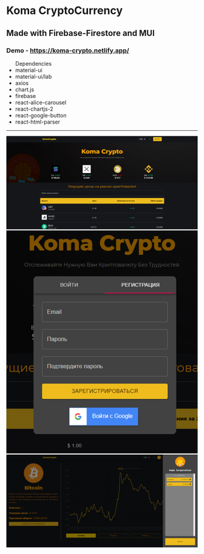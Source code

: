 # Koma CryptoCurrency
## Made with Firebase-Firestore and MUI

### Demo - https://koma-crypto.netlify.app/

<ul>Dependencies 
<li>material-ui</li>
<li>material-ui/lab</li>
<li>axios</li>
<li>chart.js</li>
<li>firebase</li>
<li>react-alice-carousel</li>
<li>react-chartjs-2</li>
<li>react-google-button</li>
<li>react-html-parser</li>
</ul>

<hr>

<img src='1.png'/>
<img src='2.png'/>
<img src='3.png'/>